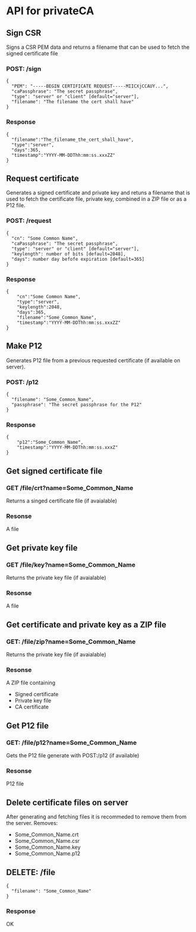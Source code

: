 # API for privateCA

## Sign CSR
Signs a CSR PEM data and returns a filename that can be used to fetch the signed certificate file
### POST: /sign
```
{
  "PEM": "-----BEGIN CERTIFICATE REQUEST-----MIICXjCCAUY...",
  "caPassphrase": "The secret passphrase",
  "type": "server" or "client" [default="server"],
  "filename": "The filename the cert shall have"
}
```
### Response
```
{
  "filename":"The_filename_the_cert_shall_have",
  "type":"server",
  "days":365,
  "timestamp":"YYYY-MM-DDThh:mm:ss.xxxZZ"
}
```

## Request certificate
Generates a signed certificate and private key and retuns a filename that is used to fetch the certificate file, private key, combined in a ZIP file or as a P12 file.
### POST: /request
```
{
  "cn": "Some Common Name",
  "caPassphrase": "The secret passphrase",
  "type": "server" or "client" [default="server"],
  "keylength": number of bits [default=2048],
  "days": number day befofe expiration [default=365]
}
```
### Response
```
{
	"cn":"Some Common Name",
	"type":"server",
	"keylength":2048,
	"days":365,
	"filename":"Some_Common_Name",
	"timestamp":"YYYY-MM-DDThh:mm:ss.xxxZZ"
}
```

## Make P12
Generates P12 file from a previous requested certificate (if available on server).
### POST: /p12
```
{
  "filename": "Some_Common_Name",
  "passphrase": "The secret passphrase for the P12"
}
```
### Response
```
{
	"p12":"Some_Common_Name",
	"timestamp":"YYYY-MM-DDThh:mm:ss.xxxZ"
}
```

## Get signed certificate file
### GET /file/crt?name=Some_Common_Name
Returns a singed certificate file (if avaialable)
### Resonse
A file

## Get private key file
### GET /file/key?name=Some_Common_Name
Returns the private key file (if avaialable)
### Resonse
A file

## Get certificate and private key as a ZIP file
### GET: /file/zip?name=Some_Common_Name
Returns the private key file (if avaialable)
### Resonse
A ZIP file containing
- Signed certificate
- Private key file
- CA certificate

## Get P12 file
### GET: /file/p12?name=Some_Common_Name
Gets the P12 file generate with POST:/p12 (if available)
### Resonse
P12 file

## Delete certificate files on server
After generating and fetching files it is recommeded to remove them from the server.
Removes:
- Some_Common_Name.crt
- Some_Common_Name.csr
- Some_Common_Name.key
- Some_Common_Name.p12
## DELETE: /file
```
{
  "filename": "Some_Common_Name"
}
```
### Response
OK

